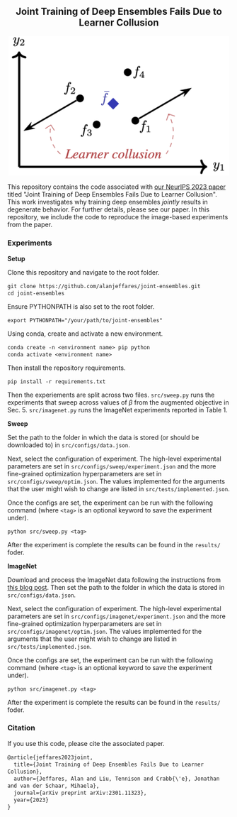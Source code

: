 <div align="center">

## Joint Training of Deep Ensembles Fails Due to Learner Collusion
</div>

<p align="center">
<img src="figure.jpg" width="500">
</p>

This repository contains the code associated with [our NeurIPS 2023 paper](https://arxiv.org/abs/2301.11323) titled "Joint Training of Deep Ensembles Fails Due to Learner Collusion". This work investigates why training deep ensembles *jointly* results in degenerate behavior. For further details, please see our paper. In this repository, we include the code to reproduce the image-based experiments from the paper. 


### Experiments
**Setup**

Clone this repository and navigate to the root folder.
```
git clone https://github.com/alanjeffares/joint-ensembles.git
cd joint-ensembles
```
Ensure PYTHONPATH is also set to the root folder.
```
export PYTHONPATH="/your/path/to/joint-ensembles"
```
Using conda, create and activate a new environment. 
```
conda create -n <environment name> pip python
conda activate <environment name>
```
Then install the repository requirements.
```
pip install -r requirements.txt
```

Then the experiements are split across two files. `src/sweep.py` runs the experiments that sweep across values of $\beta$ from the augmented objective in Sec. 5. `src/imagenet.py` runs the ImageNet experiments reported in Table 1. 

**Sweep**

Set the path to the folder in which the data is stored (or should be downloaded to) in `src/configs/data.json`.

Next, select the configuration of experiment. The high-level experimental parameters are set in `src/configs/sweep/experiment.json` and the more fine-grained optimization hyperparameters are set in `src/configs/sweep/optim.json`. The values implemented for the arguments that the user might wish to change are listed in `src/tests/implemented.json`.

Once the configs are set, the experiment can be run with the following command (where `<tag>` is an optional keyword to save the experiment under).
```
python src/sweep.py <tag>
```
After the experiment is complete the results can be found in the `results/` foder.

**ImageNet**

Download and process the ImageNet data following the instructions from [this blog post](https://towardsdatascience.com/downloading-and-using-the-imagenet-dataset-with-pytorch-f0908437c4be). Then set the path to the folder in which the data is stored in `src/configs/data.json`.

Next, select the configuration of experiment. The high-level experimental parameters are set in `src/configs/imagenet/experiment.json` and the more fine-grained optimization hyperparameters are set in `src/configs/imagenet/optim.json`. The values implemented for the arguments that the user might wish to change are listed in `src/tests/implemented.json`.

Once the configs are set, the experiment can be run with the following command (where `<tag>` is an optional keyword to save the experiment under).
```
python src/imagenet.py <tag>
```
After the experiment is complete the results can be found in the `results/` foder.

### Citation

If you use this code, please cite the associated paper.

```
@article{jeffares2023joint,
  title={Joint Training of Deep Ensembles Fails Due to Learner Collusion},
  author={Jeffares, Alan and Liu, Tennison and Crabb{\'e}, Jonathan and van der Schaar, Mihaela},
  journal={arXiv preprint arXiv:2301.11323},
  year={2023}
}
```
